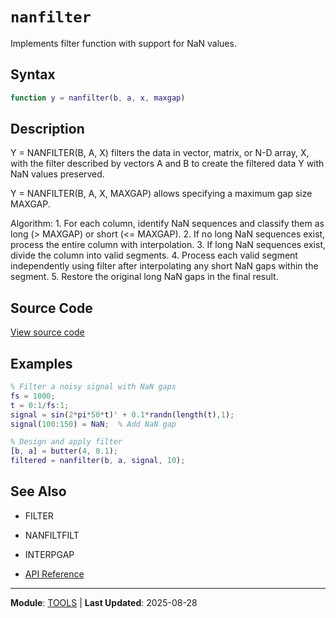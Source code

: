 # `nanfilter`

Implements filter function with support for NaN values.

## Syntax

```matlab
function y = nanfilter(b, a, x, maxgap)
```

## Description

Y = NANFILTER(B, A, X) filters the data in vector, matrix, or N-D array, X, with the filter described by vectors A and B to create the filtered data Y with NaN values preserved.

Y = NANFILTER(B, A, X, MAXGAP) allows specifying a maximum gap size MAXGAP.

Algorithm: 1. For each column, identify NaN sequences and classify them as long (> MAXGAP) or short (<= MAXGAP). 2. If no long NaN sequences exist, process the entire column with interpolation. 3. If long NaN sequences exist, divide the column into valid segments. 4. Process each valid segment independently using filter after interpolating any short NaN gaps within the segment. 5. Restore the original long NaN gaps in the final result.

## Source Code

[View source code](https://github.com/BSICoS/biosigmat/tree/main/src/tools/nanfilter.m)

## Examples

```matlab
% Filter a noisy signal with NaN gaps
fs = 1000;
t = 0:1/fs:1;
signal = sin(2*pi*50*t)' + 0.1*randn(length(t),1);
signal(100:150) = NaN;  % Add NaN gap

% Design and apply filter
[b, a] = butter(4, 0.1);
filtered = nanfilter(b, a, signal, 10);
```

## See Also

- FILTER
- NANFILTFILT
- INTERPGAP

- [API Reference](../index.md)

---

**Module**: [TOOLS](index.md) | **Last Updated**: 2025-08-28
